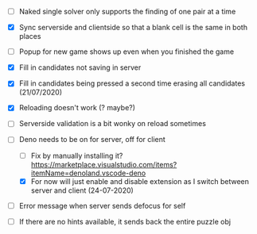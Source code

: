 - [ ] Naked single solver only supports the finding of one pair at a time
- [x] Sync serverside and clientside so that a blank cell is the same in both places
- [ ] Popup for new game shows up even when you finished the game
- [x] Fill in candidates not saving in server
- [x] Fill in candidates being pressed a second time erasing all candidates (21/07/2020)
- [x] Reloading doesn't work (? maybe?)
- [ ] Serverside validation is a bit wonky on reload sometimes
- [ ] Deno needs to be on for server, off for client
  - [ ] Fix by manually installing it? https://marketplace.visualstudio.com/items?itemName=denoland.vscode-deno
  - [x] For now will just enable and disable extension as I switch between server and client (24-07-2020)
- [ ] Error message when server sends defocus for self
- [ ] If there are no hints available, it sends back the entire puzzle obj

  
